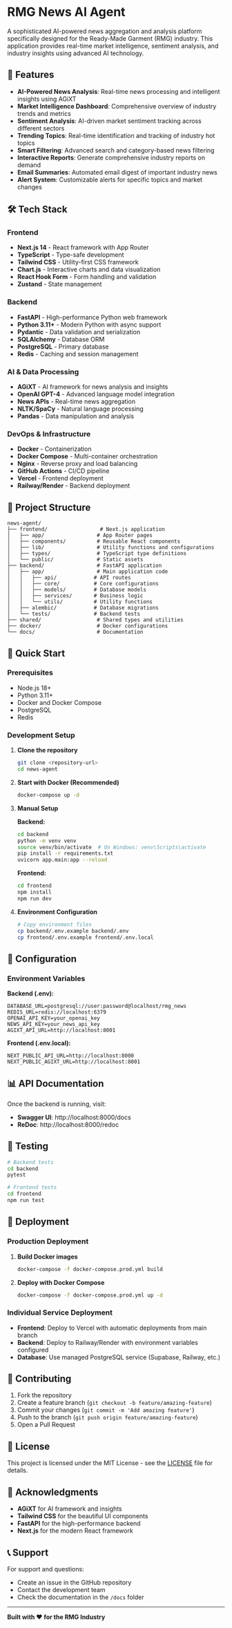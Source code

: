 # RMG News AI Agent

A sophisticated AI-powered news aggregation and analysis platform specifically designed for the Ready-Made Garment (RMG) industry. This application provides real-time market intelligence, sentiment analysis, and industry insights using advanced AI technology.

## 🚀 Features

- **AI-Powered News Analysis**: Real-time news processing and intelligent insights using AGiXT
- **Market Intelligence Dashboard**: Comprehensive overview of industry trends and metrics
- **Sentiment Analysis**: AI-driven market sentiment tracking across different sectors
- **Trending Topics**: Real-time identification and tracking of industry hot topics
- **Smart Filtering**: Advanced search and category-based news filtering
- **Interactive Reports**: Generate comprehensive industry reports on demand
- **Email Summaries**: Automated email digest of important industry news
- **Alert System**: Customizable alerts for specific topics and market changes

## 🛠️ Tech Stack

### Frontend
- **Next.js 14** - React framework with App Router
- **TypeScript** - Type-safe development
- **Tailwind CSS** - Utility-first CSS framework
- **Chart.js** - Interactive charts and data visualization
- **React Hook Form** - Form handling and validation
- **Zustand** - State management

### Backend
- **FastAPI** - High-performance Python web framework
- **Python 3.11+** - Modern Python with async support
- **Pydantic** - Data validation and serialization
- **SQLAlchemy** - Database ORM
- **PostgreSQL** - Primary database
- **Redis** - Caching and session management

### AI & Data Processing
- **AGiXT** - AI framework for news analysis and insights
- **OpenAI GPT-4** - Advanced language model integration
- **News APIs** - Real-time news aggregation
- **NLTK/SpaCy** - Natural language processing
- **Pandas** - Data manipulation and analysis

### DevOps & Infrastructure
- **Docker** - Containerization
- **Docker Compose** - Multi-container orchestration
- **Nginx** - Reverse proxy and load balancing
- **GitHub Actions** - CI/CD pipeline
- **Vercel** - Frontend deployment
- **Railway/Render** - Backend deployment

## 📁 Project Structure

```
news-agent/
├── frontend/                 # Next.js application
│   ├── app/                 # App Router pages
│   ├── components/          # Reusable React components
│   ├── lib/                 # Utility functions and configurations
│   ├── types/               # TypeScript type definitions
│   └── public/              # Static assets
├── backend/                 # FastAPI application
│   ├── app/                 # Main application code
│   │   ├── api/            # API routes
│   │   ├── core/           # Core configurations
│   │   ├── models/         # Database models
│   │   ├── services/       # Business logic
│   │   └── utils/          # Utility functions
│   ├── alembic/            # Database migrations
│   └── tests/              # Backend tests
├── shared/                  # Shared types and utilities
├── docker/                  # Docker configurations
└── docs/                    # Documentation
```

## 🚀 Quick Start

### Prerequisites
- Node.js 18+ 
- Python 3.11+
- Docker and Docker Compose
- PostgreSQL
- Redis

### Development Setup

1. **Clone the repository**
   ```bash
   git clone <repository-url>
   cd news-agent
   ```

2. **Start with Docker (Recommended)**
   ```bash
   docker-compose up -d
   ```

3. **Manual Setup**

   **Backend:**
   ```bash
   cd backend
   python -m venv venv
   source venv/bin/activate  # On Windows: venv\Scripts\activate
   pip install -r requirements.txt
   uvicorn app.main:app --reload
   ```

   **Frontend:**
   ```bash
   cd frontend
   npm install
   npm run dev
   ```

4. **Environment Configuration**
   ```bash
   # Copy environment files
   cp backend/.env.example backend/.env
   cp frontend/.env.example frontend/.env.local
   ```

## 🔧 Configuration

### Environment Variables

**Backend (.env):**
```env
DATABASE_URL=postgresql://user:password@localhost/rmg_news
REDIS_URL=redis://localhost:6379
OPENAI_API_KEY=your_openai_key
NEWS_API_KEY=your_news_api_key
AGIXT_API_URL=http://localhost:8001
```

**Frontend (.env.local):**
```env
NEXT_PUBLIC_API_URL=http://localhost:8000
NEXT_PUBLIC_AGIXT_URL=http://localhost:8001
```

## 📊 API Documentation

Once the backend is running, visit:
- **Swagger UI**: http://localhost:8000/docs
- **ReDoc**: http://localhost:8000/redoc

## 🧪 Testing

```bash
# Backend tests
cd backend
pytest

# Frontend tests
cd frontend
npm run test
```

## 🚀 Deployment

### Production Deployment

1. **Build Docker images**
   ```bash
   docker-compose -f docker-compose.prod.yml build
   ```

2. **Deploy with Docker Compose**
   ```bash
   docker-compose -f docker-compose.prod.yml up -d
   ```

### Individual Service Deployment

- **Frontend**: Deploy to Vercel with automatic deployments from main branch
- **Backend**: Deploy to Railway/Render with environment variables configured
- **Database**: Use managed PostgreSQL service (Supabase, Railway, etc.)

## 🤝 Contributing

1. Fork the repository
2. Create a feature branch (`git checkout -b feature/amazing-feature`)
3. Commit your changes (`git commit -m 'Add amazing feature'`)
4. Push to the branch (`git push origin feature/amazing-feature`)
5. Open a Pull Request

## 📝 License

This project is licensed under the MIT License - see the [LICENSE](LICENSE) file for details.

## 🙏 Acknowledgments

- **AGiXT** for AI framework and insights
- **Tailwind CSS** for the beautiful UI components
- **FastAPI** for the high-performance backend
- **Next.js** for the modern React framework

## 📞 Support

For support and questions:
- Create an issue in the GitHub repository
- Contact the development team
- Check the documentation in the `/docs` folder

---

**Built with ❤️ for the RMG Industry**
